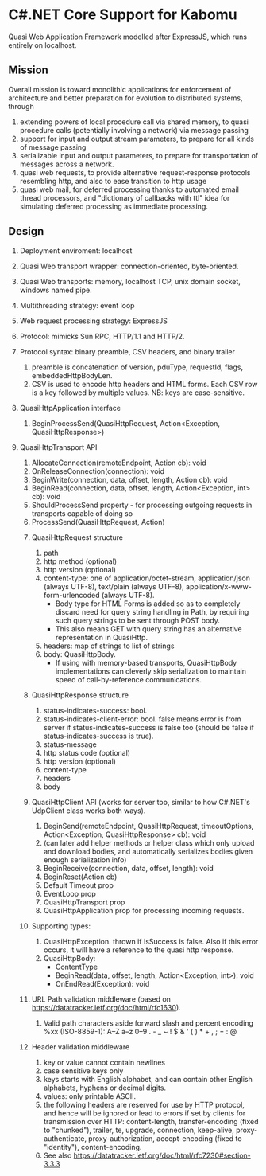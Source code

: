 # C#.NET Core Support for Kabomu

Quasi Web Application Framework modelled after ExpressJS, which runs entirely on localhost.

## Mission

Overall mission is toward monolithic applications for enforcement of architecture and better preparation for evolution to distributed systems, through

1. extending powers of local procedure call via shared memory, to quasi procedure calls (potentially involving a network) via message passing
2. support for input and output stream parameters, to prepare for all kinds of message passing
3. serializable input and output parameters, to prepare for transportation of messages across a network.
4. quasi web requests, to provide alternative request-response protocols resembling http, and also to ease transition to http usage
5. quasi web mail, for deferred processing thanks to automated email thread processors, and "dictionary of callbacks with ttl" idea for simulating deferred processing as immediate processing.

## Design

1. Deployment enviroment: localhost

1. Quasi Web transport wrapper: connection-oriented, byte-oriented.

1. Quasi Web transports: memory, localhost TCP, unix domain socket, windows named pipe.

3. Multithreading strategy: event loop

3. Web request processing strategy: ExpressJS

3. Protocol: mimicks Sun RPC, HTTP/1.1 and HTTP/2.

3. Protocol syntax: binary preamble, CSV headers, and binary trailer
    1. preamble is concatenation of version, pduType, requestId, flags, embeddedHttpBodyLen.
    2. CSV is used to encode http headers and HTML forms. Each CSV row is a key followed by multiple values. NB: keys are case-sensitive.

5. QuasiHttpApplication interface
    1. BeginProcessSend(QuasiHttpRequest, Action<Exception, QuasiHttpResponse>)

5. QuasiHttpTransport API
    1. AllocateConnection(remoteEndpoint, Action<object> cb): void
	2. OnReleaseConnection(connection): void
    1. BeginWrite(connection, data, offset, length, Action<Exception> cb): void
    1. BeginRead(connection, data, offset, length, Action<Exception, int> cb): void
    1. ShouldProcessSend property - for processing outgoing requests in transports capable of doing so
    2. ProcessSend(QuasiHttpRequest, Action<HttpResponse>)

6. QuasiHttpRequest structure
    1. path
    1. http method (optional)
	1. http version (optional)
    4. content-type: one of application/octet-stream, application/json (always UTF-8), text/plain (always UTF-8), application/x-www-form-urlencoded (always UTF-8).
        - Body type for HTML Forms is added so as to completely discard need for query string handling in Path, by requiring such query strings to be sent through POST body.
        - This also means GET with query string has an alternative representation in QuasiHttp.
    3. headers: map of strings to list of strings
    4. body: QuasiHttpBody.
        - If using with memory-based transports, QuasiHttpBody implementations can cleverly skip serialization to maintain speed of call-by-reference communications.

7. QuasiHttpResponse structure
    1. status-indicates-success: bool.
    1. status-indicates-client-error: bool. false means error is from server if status-indicates-success is false too (should be false if status-indicates-success is true).
    2. status-message
    1. http status code (optional)
	1. http version (optional)
    4. content-type
    2. headers
    5. body

9. QuasiHttpClient API (works for server too, similar to how C#.NET's UdpClient class works both ways).
    1. BeginSend(remoteEndpoint, QuasiHttpRequest, timeoutOptions, Action<Exception, QuasiHttpResponse> cb): void
    1. (can later add helper methods or helper class which only upload and download bodies, and automatically serializes bodies given enough serialization info)
    2. BeginReceive(connection, data, offset, length): void
    2. BeginReset(Action<Exception> cb)
    3. Default Timeout prop
    4. EventLoop prop
    6. QuasiHttpTransport prop
    5. QuasiHttpApplication prop for processing incoming requests.

10. Supporting types:
    1. QuasiHttpException. thrown if IsSuccess is false. Also if this error occurs, it will have a reference to the quasi http response.
    2. QuasiHttpBody:
	   - ContentType
	   - BeginRead(data, offset, length, Action<Exception, int>): void
       - OnEndRead(Exception): void	   
	
11. URL Path validation middleware (based on https://datatracker.ietf.org/doc/html/rfc1630). 
    1. Valid path characters aside forward slash and percent encoding %xx (ISO-8859-1): A–Z a–z 0–9 . - _ ~ ! $ & ' ( ) * + , ; = : @

13. Header validation middleware
    1. key or value cannot contain newlines
    2. case sensitive keys only
    3. keys starts with English alphabet, and can contain other English alphabets, hyphens or decimal digits.
    4. values: only printable ASCII.
    3. the following headers are reserved for use by HTTP protocol, and hence will be ignored or lead to errors if set by clients for transmission over HTTP: content-length, transfer-encoding (fixed to "chunked"), trailer, te, upgrade, connection, keep-alive, proxy-authenticate, proxy-authorization, accept-encoding (fixed to "identity"), content-encoding.
    4. See also https://datatracker.ietf.org/doc/html/rfc7230#section-3.3.3
